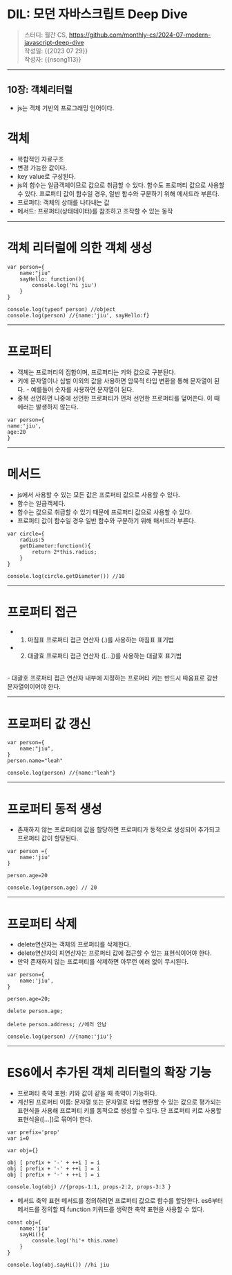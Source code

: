 # DIL: 모던 자바스크립트 Deep Dive

> 스터디: 월간 CS, https://github.com/monthly-cs/2024-07-modern-javascript-deep-dive  
> 작성일: {{2023 07 29}}  
> 작성자: {{nsong113}}

---

## 10장: 객체리터럴

- js는 객체 기반의 프로그래밍 언어이다.

# 객체

- 복합적인 자료구조
- 변경 가능한 값이다.
- key value로 구성된다.
- js의 함수는 일급객체이므로 값으로 취급할 수 있다. 함수도 프로퍼티 값으로 사용할 수 있다. 프로퍼티 값이 함수일 경우, 일반 함수와 구분하기 위해 메서드라 부른다.
  <br/>
- 프로퍼티: 객체의 상태를 나타내는 값
- 메서드: 프로퍼티(상태데이터)를 참조하고 조작할 수 있는 동작

---

# 객체 리터럴에 의한 객체 생성

```
var person={
    name:"jiu"
    sayHello: function(){
        console.log('hi jiu')
    }
}

console.log(typeof person) //object
console.log(person) //{name:'jiu', sayHello:f}
```

---

# 프로퍼티

- 객체는 프로퍼티의 집합이며, 프로퍼티는 키와 값으로 구분된다.
- 키에 문자열이나 심벌 이외의 값을 사용하면 암묵적 타입 변환을 통해 문자열이 된다. - 예를들어 숫자를 사용하면 문자열이 된다.
- 중복 선언하면 나중에 선언한 프로퍼티가 먼저 선언한 프로퍼티를 덮어쓴다. 이 때 에러는 발생하지 않는다.

```
var person={
name:'jiu',
age:20
}
```

---

# 메서드

- js에서 사용할 수 있는 모든 값은 프로퍼티 값으로 사용할 수 있다.
- 함수는 일급객체다.
- 함수는 값으로 취급할 수 있기 때문에 프로퍼티 값으로 사용할 수 있다.
- 프로퍼티 값이 함수일 경우 일반 함수와 구분하기 위해 매서드라 부른다.

```
var circle={
    radius:5
    getDiameter:function(){
        return 2*this.radius;
    }
}

console.log(circle.getDiameter()) //10
```

---

# 프로퍼티 접근

- 1. 마침표 프로퍼티 접근 연산자 (.)를 사용하는 마침표 표기법
- 2. 대괄효 프로퍼티 접근 연산자 ([...])를 사용하는 대괄호 표기법

<br/>
- 대괄호 프로퍼티 접근 연산자 내부에 지정하는 프로퍼티 키는 반드시 따옴표로 감싼 문자열이이어야 한다.

---

# 프로퍼티 값 갱신

```
var person={
    name:"jiu",
}
person.name="leah"

console.log(person) //{name:"leah"}
```

---

# 프로퍼티 동적 생성

- 존재하지 않는 프로퍼티에 값을 할당하면 프로퍼티가 동적으로 생성되어 추가되고 프로퍼티 값이 할당된다.

```
var person ={
    name:'jiu'
}

person.age=20

console.log(person.age) // 20
```

---

# 프로퍼티 삭제

- delete연산자는 객체의 프로퍼티를 삭제한다.
- delete연산자의 피연산자는 프로퍼티 값에 접근할 수 있는 표현식이어야 한다.
- 만약 존재하지 않는 프로퍼티를 삭제하면 아무런 에러 없이 무시된다.

```
var person={
    name:'jiu',
}

person.age=20;

delete person.age;

delete person.address; //에러 안남

console.log(person) //{name:'jiu'}
```

---

# ES6에서 추가된 객체 리터럴의 확장 기능

- 프로퍼티 축약 표현: 키와 값이 같을 때 축약이 가능하다.
- 계산된 프로퍼티 이름: 문자열 또는 문자열로 타입 변환할 수 있는 값으로 평가되는 표현식을 사용해 프로퍼티 키를 동적으로 생성할 수 있다. 단 프로퍼티 키로 사용할 표현식을([...])로 묶어야 한다.

```
var prefix='prop'
var i=0

var obj={}

obj [ prefix + '-' + ++i ] = i
obj [ prefix + '-' + ++i ] = i
obj [ prefix + '-' + ++i ] = i

console.log(obj) //{props-1:1, props-2:2, props-3:3 }

```

- 메서드 축약 표현
  메서드를 정의하려면 프로퍼티 값으로 함수를 할당한다.
  es6부터 메서드를 정의할 때 function 키워드를 생략한 축약 표현을 사용할 수 있다.

```
const obj={
    name:'jiu'
    sayHi(){
        console.log('hi'+ this.name)
    }
}

console.log(obj.sayHi()) //hi jiu
```
